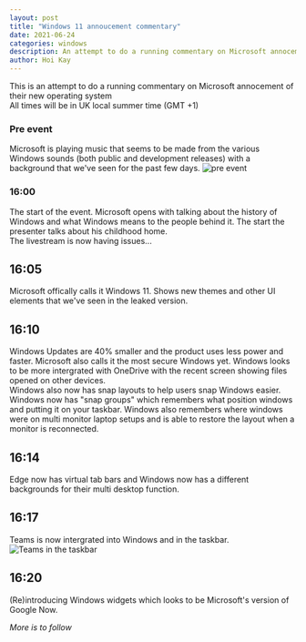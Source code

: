 ```yaml
---
layout: post
title: "Windows 11 annoucement commentary"
date: 2021-06-24
categories: windows
description: An attempt to do a running commentary on Microsoft annocement of their new operating system
author: Hoi Kay
---
```

This is an attempt to do a running commentary on Microsoft annocement of their new operating system
<br>
All times will be in UK local summer time (GMT +1)
### Pre event
Microsoft is playing music that seems to be made from the various Windows sounds (both public and development releases) with a background that we've seen for the past few days.
![pre event]({{site.github.url}}/assets/img/Windows/preevent.png)
### 16:00
The start of the event. Microsoft opens with talking about the history of Windows and what Windows means to the people behind it. The start the presenter talks about his childhood home.
<br>
The livestream is now having issues... 

## 16:05
Microsoft offically calls it Windows 11. Shows new themes and other UI elements that we've seen in the leaked version.

## 16:10
Windows Updates are 40% smaller and the product uses less power and faster. Microsoft also calls it the most secure Windows yet. Windows looks to be more intergrated with OneDrive with the recent screen showing files opened on other devices.
<br>
Windows also now has snap layouts to help users snap Windows easier. Windows now has "snap groups" which remembers what position windows and putting it on your taskbar. Windows also remembers where windows were on multi monitor laptop setups and is able to restore the layout when a monitor is reconnected.

## 16:14
Edge now has virtual tab bars and Windows now has a different backgrounds for their multi desktop function.

## 16:17
Teams is now intergrated into Windows and in the taskbar.
![Teams in the taskbar]({{site.github.url}}/assets/img/Windows/teamstaskbar.png)

## 16:20
(Re)introducing Windows widgets which looks to be Microsoft's version of Google Now.

*More is to follow*